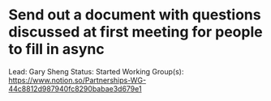 # Send out a document with questions discussed at first meeting for people to fill in async

Lead: Gary Sheng
Status: Started
Working Group(s): https://www.notion.so/Partnerships-WG-44c8812d987940fc8290babae3d679e1